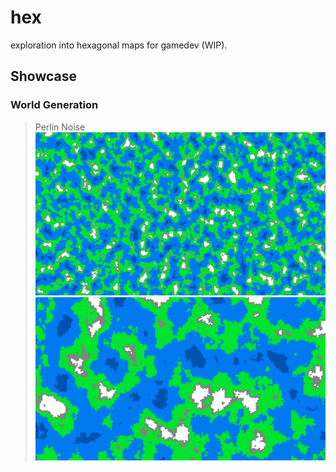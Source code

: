 # hex
exploration into hexagonal maps for gamedev (WIP).

## Showcase
### World Generation
> Perlin Noise
![Zoomed out Perlin](showcase/zoomed_out.png)
![Zoomed in Perlin](showcase/zoomed_in.png)
